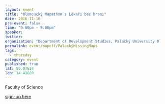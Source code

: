 ```yaml
---
layout: event
title: "Olomoucký Mapathon s Lékaři bez hrani"
date: 2016-11-10
pre-event: false
time: "6:00pm - 9:00pm"
speaker: 
twitter: 
organization: "Department of Development Studies, Palacký University Olomouc"
permalink: event/mapoff/PalackýMissingMaps
tags: 
  - thursday
category: event
published: true
lat: 50.07624
lon: 14.41880
---
```

Faculty of Science

[sign-up here](https://www.facebook.com/events/1669268096719058/)
